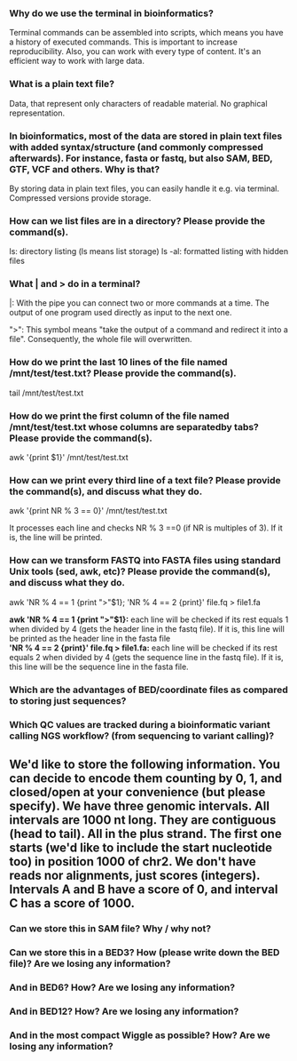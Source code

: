 ### Why do we use the terminal in bioinformatics?
Terminal commands can be assembled into scripts, which means you have a history of executed commands. This is important to increase reproducibility. Also, you can work with every type of content. It's an efficient way to work with large data. 
### What is a plain text file?
Data, that represent only characters of readable material. No graphical representation. 

### In bioinformatics, most of the data are stored in plain text files with added syntax/structure (and commonly compressed afterwards). For instance, fasta or fastq, but also SAM, BED, GTF, VCF and others. Why is that?
By storing data in plain text files, you can easily handle it e.g. via terminal. Compressed versions provide storage. 

### How can we list files are in a directory? Please provide the command(s).
ls: directory listing (ls means list storage)
ls -al: formatted listing with hidden files

### What | and > do in a terminal?
|: With the pipe you can connect two or more commands at a time. The output of one program used directly as input to the next one.

">": This symbol means "take the output of a command and redirect it into a file". Consequently, the whole file will overwritten. 

### How do we print the last 10 lines of the file named /mnt/test/test.txt? Please provide the command(s).
tail /mnt/test/test.txt	

### How do we print the first column of the file named /mnt/test/test.txt whose columns are separatedby tabs? Please provide the command(s).
awk '{print $1}' /mnt/test/test.txt
### How can we print every third line of a text file? Please provide the command(s), and discuss what they do.
awk '{print NR % 3 == 0}' /mnt/test/test.txt 

It processes each line and checks NR % 3 ==0 (if NR is multiples of 3). If it is, the line will be printed.

### How can we transform FASTQ into FASTA files using standard Unix tools (sed, awk, etc)? Please provide the command(s), and discuss what they do.
awk 'NR % 4 == 1 {print ">"$1}; 
    'NR % 4 == 2 {print}' file.fq > file1.fa
      
**awk 'NR % 4 == 1 {print ">"$1}:** each line will be checked if its rest equals 1 when divided by 4 (gets the header line in the fastq file). If it is, this line will be printed as the header line in the fasta file      
**'NR % 4 == 2 {print}' file.fq > file1.fa:** each line will be checked if its rest equals 2 when divided by 4 (gets the sequence line in the fastq file). If it is, this line will be the sequence line in the fasta file. 
      
### Which are the advantages of BED/coordinate files as compared to storing just sequences?

### Which QC values are tracked during a bioinformatic variant calling NGS workflow? (from sequencing to variant calling)?

## We'd like to store the following information. You can decide to encode them counting by 0, 1, and closed/open at your convenience (but please specify). We have three genomic intervals. All intervals are 1000 nt long. They are contiguous (head to tail). All in the plus strand. The first one starts (we'd like to include the start nucleotide too) in position 1000 of chr2. We don't have reads nor alignments, just scores (integers). Intervals A and B have a score of 0, and interval C has a score of 1000.

### Can we store this in SAM file? Why / why not?

### Can we store this in a BED3? How (please write down the BED file)? Are we losing any information?

### And in BED6? How? Are we losing any information?

### And in BED12? How? Are we losing any information?

### And in the most compact Wiggle as possible? How? Are we losing any information?
